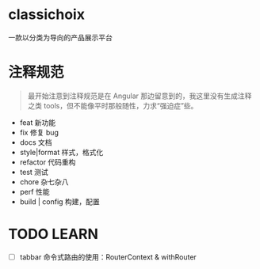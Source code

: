 # classichoix

一款以分类为导向的产品展示平台

# 注释规范

> 最开始注意到注释规范是在 Angular 那边留意到的，我这里没有生成注释之类 tools，但不能像平时那般随性，力求“强迫症”些。

- feat 新功能
- fix 修复 bug
- docs 文档
- style|format 样式，格式化
- refactor 代码重构
- test 测试
- chore 杂七杂八
- perf 性能
- build | config 构建，配置

# TODO LEARN

- [ ] tabbar 命令式路由的使用：RouterContext & withRouter
